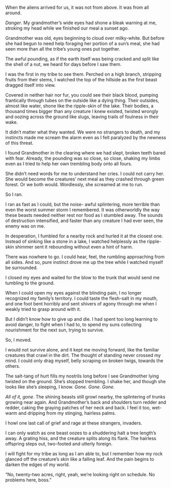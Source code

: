 When the aliens arrived for us, it was not from above. It was from all around. 
 
*Danger*. My grandmother’s wide eyes had shone a bleak warning at me, stroking my head while we finished our meal a sunset ago. 

Grandmother was old, eyes beginning to cloud over milky-white. But before she had begun to need help foraging her portion of a sun’s meal, she had seen more than all the tribe’s young ones put together. 

The awful pounding, as if the earth itself was being cracked and split like the shell of a nut, we heard for days before I saw them. 

I was the first in my tribe to see them. Perched on a high branch, stripping fruits from their stems, I watched the top of the hillside as the first beast dragged itself into view. 

Covered in neither hair nor fur, you could see their black blood, pumping frantically through tubes on the outside like a dying thing. Their outsides, almost like water, shone like the ripple-skin of the lake.
Their bodies, a thousand times bigger than any creature I knew existed, twisted wrongly and oozing across the ground like slugs, leaving trails of foulness in their wake.

It didn’t matter what they wanted. We were no strangers to death, and my instincts made me scream the alarm even as I felt paralyzed by the newness of this threat. 

I found Grandmother in the clearing where we had slept, broken teeth bared with fear.  Already, the pounding was so close, so close, shaking my limbs even as I tried to help her own trembling body onto all fours. 

She didn’t need words for me to understand her cries. I could not carry her. She would become the creatures’ next meal as they crashed through green forest. Or we both would. Wordlessly, she screamed at me to run. 

So I ran. 

I ran as fast as I could, but the noise- awful splintering, more terrible than even the worst summer storm I remembered. It was otherworldly the way these beasts needed neither rest nor food as I stumbled away. The sounds of destruction intensified, and faster than any creature I had ever seen, the enemy was on me. 

 In desperation, I fumbled for a nearby rock and hurled it at the closest one. Instead of sinking like a stone in a lake, I watched helplessly as the ripple-skin shimmer sent it rebounding without even a hint of harm. 

There was nowhere to go. I could hear, feel, the rumbling approaching from all sides. And so, pure instinct drove me up the tree while I watched myself be surrounded. 

I closed my eyes and waited for the blow to the trunk that would send me tumbling to the ground. 

When I could open my eyes against the blinding pain, I no longer recognized my family’s territory. I could taste the flesh-salt in my mouth, and one foot bent horribly and sent shivers of agony through me when I weakly tried to grasp around with it. 

But I didn’t know how to give up and die. I had spent too long learning to avoid danger, to fight when I had to, to spend my suns collecting nourishment for the next sun, trying to survive. 

So, I moved. 

I would not survive alone, and it kept me moving forward, like the familiar creatures that crawl in the dirt. The thought of standing never crossed my mind. I could only drag myself, belly scraping on broken twigs, towards the others. 

The salt-tang of hurt fills my nostrils long before I see Grandmother lying twisted on the ground. She’s stopped trembling. I shake her, and though she looks like she’s sleeping, I know. *Gone*. *Gone*. *Gone*.

*All of it, gone*. The shining beasts still growl nearby, the splintering of trunks growing near again. And Grandmother’s back and shoulders turn redder and redder, caking the graying patches of her neck and back. I feel it too, wet-warm and dripping from my stinging, hairless palms. 

I howl one last call of grief and rage at these strangers, invaders. 

 I can only watch as one beast oozes to a shuddering halt a tree length’s away. A grating hiss, and the creature splits along its flank. The hairless offspring steps out, two-footed and utterly foreign. 

I will fight for my tribe as long as I am able to, but I remember how my rock glanced off the creature’s skin like a falling leaf. And the pain begins to darken the edges of my world. 

“No, twenty-two acres, right, yeah, we’re looking right on schedule. No problems here, boss.”




